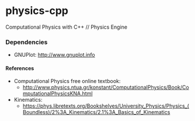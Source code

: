 # physics-cpp
<p> Computational Physics with C++ // Physics Engine

### Dependencies
- GNUPlot: http://www.gnuplot.info


#### References
- Computational Physics free online textbook:
    - http://www.physics.ntua.gr/konstant/ComputationalPhysics/Book/ComputationalPhysicsKNA.html
- Kinematics:
    - https://phys.libretexts.org/Bookshelves/University_Physics/Physics_(Boundless)/2%3A_Kinematics/2.1%3A_Basics_of_Kinematics
